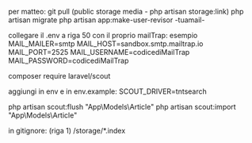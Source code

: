 per matteo:
git pull 
(public storage media - php artisan storage:link)
php artisan migrate
php artisan app:make-user-revisor -tuamail-



collegare il .env a riga 50 con il proprio mailTrap:
 esempio
 MAIL_MAILER=smtp
MAIL_HOST=sandbox.smtp.mailtrap.io
MAIL_PORT=2525
MAIL_USERNAME=codicediMailTrap
MAIL_PASSWORD=codicediMailTrap

composer require laravel/scout

aggiungi in env e in env.example:
SCOUT_DRIVER=tntsearch

php artisan scout:flush "App\Models\Article"
php artisan scout:import "App\Models\Article"

in gitignore:
(riga 1)
/storage/*.index
